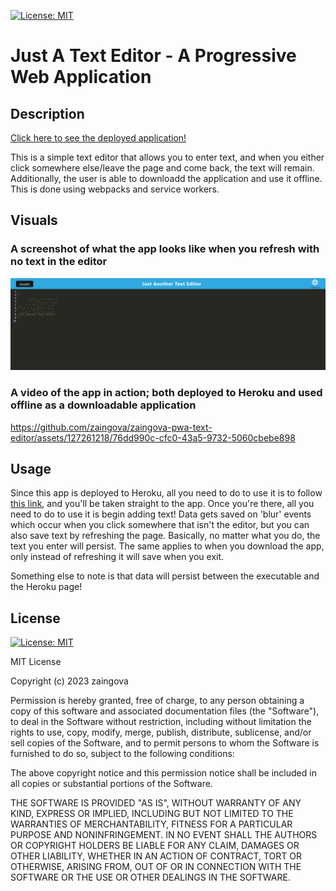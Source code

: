[![License: MIT](https://img.shields.io/badge/License-MIT-yellow.svg)](https://opensource.org/licenses/MIT)
# Just A Text Editor - A Progressive Web Application

## Description

[Click here to see the deployed application!](https://salty-beach-18613-c3f440d62eae.herokuapp.com/)

This is a simple text editor that allows you to enter text, and when you either click somewhere else/leave the page and come back, the text will remain. Additionally, the user is able to downloadd the application and use it offline. This is done using webpacks and service workers.

## Visuals

### A screenshot of what the app looks like when you refresh with no text in the editor

![screenshot](./assets/screenshot.png)

### A video of the app in action; both deployed to Heroku and used offline as a downloadable application

https://github.com/zaingova/zaingova-pwa-text-editor/assets/127261218/76dd990c-cfc0-43a5-9732-5060cbebe898

## Usage

Since this app is deployed to Heroku, all you need to do to use it is to follow [this link](https://salty-beach-18613-c3f440d62eae.herokuapp.com/), and you'll be taken straight to the app. Once you're there, all you need to do to use it is begin adding text! Data gets saved on 'blur' events which occur when you click somewhere that isn't the editor, but you can also save text by refreshing the page. Basically, no matter what you do, the text you enter will persist. The same applies to when you download the app, only instead of refreshing it will save when you exit.

Something else to note is that data will persist between the executable and the Heroku page!

## License

[![License: MIT](https://img.shields.io/badge/License-MIT-yellow.svg)](https://opensource.org/licenses/MIT)

MIT License

Copyright (c) 2023 zaingova

Permission is hereby granted, free of charge, to any person obtaining a copy
of this software and associated documentation files (the "Software"), to deal
in the Software without restriction, including without limitation the rights
to use, copy, modify, merge, publish, distribute, sublicense, and/or sell
copies of the Software, and to permit persons to whom the Software is
furnished to do so, subject to the following conditions:

The above copyright notice and this permission notice shall be included in all
copies or substantial portions of the Software.

THE SOFTWARE IS PROVIDED "AS IS", WITHOUT WARRANTY OF ANY KIND, EXPRESS OR
IMPLIED, INCLUDING BUT NOT LIMITED TO THE WARRANTIES OF MERCHANTABILITY,
FITNESS FOR A PARTICULAR PURPOSE AND NONINFRINGEMENT. IN NO EVENT SHALL THE
AUTHORS OR COPYRIGHT HOLDERS BE LIABLE FOR ANY CLAIM, DAMAGES OR OTHER
LIABILITY, WHETHER IN AN ACTION OF CONTRACT, TORT OR OTHERWISE, ARISING FROM,
OUT OF OR IN CONNECTION WITH THE SOFTWARE OR THE USE OR OTHER DEALINGS IN THE
SOFTWARE.
